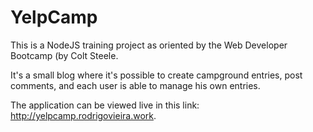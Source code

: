 # YelpCamp

This is a NodeJS training project as oriented by the Web Developer Bootcamp (by Colt Steele.

It's a small blog where it's possible to create campground entries, post comments, and each user is able to manage his own entries.

The application can be viewed live in this link: http://yelpcamp.rodrigovieira.work.
